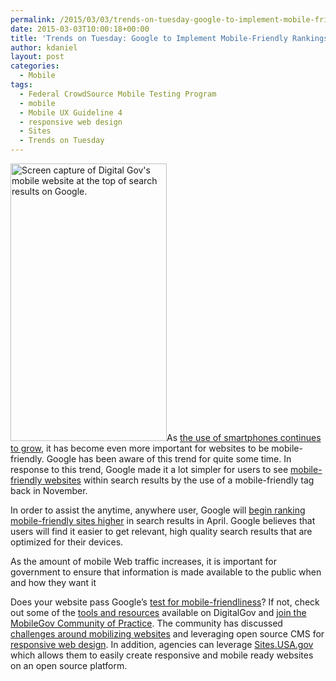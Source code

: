 ```yaml
---
permalink: /2015/03/03/trends-on-tuesday-google-to-implement-mobile-friendly-rankings/
date: 2015-03-03T10:00:18+00:00
title: 'Trends on Tuesday: Google to Implement Mobile-Friendly Rankings'
author: kdaniel
layout: post
categories:
  - Mobile
tags:
  - Federal CrowdSource Mobile Testing Program
  - mobile
  - Mobile UX Guideline 4
  - responsive web design
  - Sites
  - Trends on Tuesday
---
```


<img class="alignright size-full wp-image-251212" src="https://s3.amazonaws.com/sitesusa/wp-content/uploads/sites/212/2015/03/250-x-444-Google-search-engine-Digital-Government-21st-Century-DigitalGov-Android.jpg" alt="Screen capture of Digital Gov's mobile website at the top of search results on Google." width="250" height="444" />As [the use of smartphones continues to grow](https://www.digitalgov.gov/2015/02/10/trends-on-tuesday-smartphone-growth-reaches-1-3-billion-in-2014/), it has become even more important for websites to be mobile-friendly. Google has been aware of this trend for quite some time. In response to this trend, Google made it a lot simpler for users to see [mobile-friendly websites](http://googlewebmastercentral.blogspot.com/2014/11/helping-users-find-mobile-friendly-pages.html?m=1) within search results by the use of a mobile-friendly tag back in November.

In order to assist the anytime, anywhere user, Google will [begin ranking mobile-friendly sites higher](http://thenextweb.com/insider/2015/02/26/google-will-rank-your-site-higher-if-its-mobile-friendly-starting-april-21/) in search results in April. Google believes that users will find it easier to get relevant, high quality search results that are optimized for their devices.

As the amount of mobile Web traffic increases, it is important for government to ensure that information is made available to the public when and how they want it

Does your website pass Google’s [test for mobile-friendliness](https://www.google.com/webmasters/tools/mobile-friendly/)? If not, check out some of the [tools and resources](https://www.digitalgov.gov/2013/06/11/responsive-design/) available on DigitalGov and [join the MobileGov Community of Practice](https://www.digitalgov.gov/communities/mobile/). The community has discussed [challenges around mobilizing websites](https://www.digitalgov.gov/2014/03/24/why-go-responsive-heres-what-feds-are-saying/) and leveraging open source CMS for [responsive web design](https://www.digitalgov.gov/2014/03/24/why-go-responsive-heres-what-feds-are-saying/). In addition, agencies can leverage [Sites.USA.gov](https://sites.usa.gov/) which allows them to easily create responsive and mobile ready websites on an open source platform.